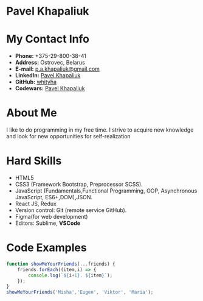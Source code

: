 
# Pavel Khapaliuk

# My Contact Info

* **Phone:** +375-29-800-38-41
* **Address:** Ostrovec, Belarus
* **E-mail:** [p.a.khapaliuk@gmail.com](p.a.khapaliuk@gmail.com)
* **LinkedIn:** [Pavel Khapaliuk](https://www.linkedin.com/in/whiteggg/)
* **GitHub:** [whityha](https://github.com/whityha)
* **Codewars:** [Pavel Khapaliuk](https://www.codewars.com/users/whityha)


# About Me

I like to do programming in my free time. I strive to acquire new knowledge and look for new opportunities for self-realization

# Hard Skills

* HTML5
* CSS3 (Framework Bootstrap, Preprocessor SCSS).
* JavaScript (Fundamentals,Functional Programming, OOP, Asynchronous JavaScript, ES6+,DOM),JSON.
* React JS, Redux
* Version control: Git (remote service GitHub).
* Figma(for web development)
* Editors: Sublime, **VSCode**


# Code Examples

```js
function showMeYourFriends(...friends) {
    friends.forEach((item,i) => {
        console.log(`${i+1}. ${item}`);
    });
}
showMeYourFriends('Misha','Eugen', 'Viktor', 'Maria');
```

